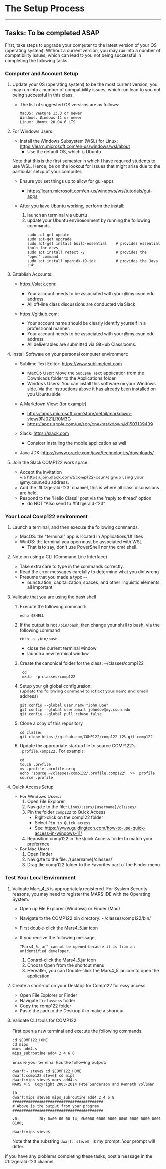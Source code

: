 # The Setup Process
---
## Tasks: To be completed ASAP
  First, take steps to upgrade your computer to the latest version of your OS (operating system).  Without a current version, you may run into a number of compatibility issues, which can lead to you not being successful in completing the following tasks. 


### Computer and Account Setup  
  1. Update your OS (operating system) to be the most current version, you may run into a number of compatibility issues, which can lead to you not being successful in this class.
     - The list of suggested OS versions are as follows:
       ```
       MacOS: Venture 13.3 or newer
       Windows: Windows 11 or newer
       Linux: Ubuntu 20.04.6 LTS
       ```

  1. For Windows Users:
     - Install the Windows Subsystem (WSL) for Linux: https://learn.microsoft.com/en-us/windows/wsl/about <br>
        - Use the default OS, which is Ubuntu


     Note that this is the first semester in which I have required students to use WSL.  Hence, be on the lookout for issues that might arise due to the particular setup of your computer.

     - Ensure you set things up to allow for gui-apps
       - https://learn.microsoft.com/en-us/windows/wsl/tutorials/gui-apps
      

     - After you have Ubuntu working, perform the install:
       1. launch an terminal via ubuntu
       1. update your Ubuntu environonment by running the following commands
          ```
          sudo apt-get update
          sudo apt-get upgrade
          sudo apt-get install build-essential    # provides essential tools for devs
          sudo apt install retext -y              # provides the "open" command
          sudo apt install openjdk-19-jdk         # provides the Java JDk
          ```


  1. Establish Accounts:
     - https://slack.com: 
       - Your account needs to be associated with your @my.csun.edu address.
       - All off-line class discussions are conducted via Slack

     - https://github.com: 
       - Your account name should be clearly identify yourself in a professional manner.
       - Your account needs to be associated with your @my.csun.edu address.
       - All deliverables are submitted via GitHub Classrooms.

  1. Install Software on your personal computer environment:
     - Sublime Text Editor: https://www.sublimetext.com
       - MacOS User: Move the `Sublime Text` application from the Downloads folder to the Applications folder.
       - Windows Users: You can install this software on your Windows side.  Via the instructions above it has already been installed on you Ubuntu side

     - A Markdown View: (for example)
       - https://apps.microsoft.com/store/detail/markdown-view/9PJ021LR0M3G
       - https://apps.apple.com/us/app/one-markdown/id1507139439

     - Slack: https://slack.com  <br />   
       * Consider installing the mobile application as well

     - Java JDK: https://www.oracle.com/java/technologies/downloads/



  1. Join the Slack COMP122 work space:
     - Accept the invitation <br/> via https://join.slack.com/t/comp122-csun/signup using your @my.csun.edu address.
     - Add the '#fitzgerald-f23' channel, this is where all class discussions are held.
     - Respond to the 'Hello Class!' post via the 'reply to thread' option 
       - do NOT "Also send to #fitzgerald-f23"


### Your Local Comp122 environment
  1. Launch a terminal, and then execute the following commands.
     - MacOS: the "terminal" app is located in Applications/Utilities
     - WinOS: the terminal you open must be associated with WSL
       * That is to say, don't use PowerShell nor the cmd shell.

  1. Note on using a CLI (Command Line Interface)
     - Take extra care to type in the commands correctly.  
     - Read the error messages carefully to determine what you did wrong
     - Presume that you made a typo -- 
       - punctuation, capitalization, spaces, and other linguistic elements all important


  1. Validate that you are using the bash shell

     1. Execute the following command:
        ```
        echo $SHELL
        ```
     1. If the output is not `/bin/bash`, then change your shell to bash, via the following command
        ```
        chsh -s /bin/bash
        ```
        - close the current terminal window
        - launch a new terminal window

     1. Create the canonical folder for the class: \~/classes/comp122 
        ```
         cd
         mkdir -p classes/comp122
         ```
     1. Setup your git global configuration: <br />
        (update the following command to reflect your name and email address)
        ```
        git config --global user.name "John Doe"
        git config --global user.email johndoe@my.csun.edu
        git config --global pull.rebase false 
        ```

     1. Clone a copy of this repository:
        ```
        cd classes
        git clone https://github.com/COMP122/comp122-f23.git comp122
        ```
     1. Update the appropriate startup file to source COMP122's `.profile.comp122.`   For example:
        ```
        cd
        touch .profile
        mv .profile .profile.orig
        echo 'source ~/classes/comp122/.profile.comp122'  >> .profile
        source .profile
        ```

  1. Quick Access Setup
     *  For Windows Users:
        1. Open File Explorer
        1. Navigate to the file:  `Linux/users/{username}/classes/`
        1. Pin the folder `comp122` to Quick Access
           - Right-click on the comp122 folder
           - Select `Pin to Quick access`
           - See: https://www.guidingtech.com/how-to-use-quick-access-in-windows-11/
        1. Reposition comp122 in the Quick Access folder to match your preference
      * For Mac Users:
        1. Open Finder
        1. Navigate to the file:  /{username}/classes/`
        1. Drag the comp122 folder to the Favorites part of the Finder menu

### Test Your Local Environment

   1. Validate Mars_4_5 is appropriately registered. For System Security reasons, you may need to register the MARS IDE with the Operating System.
      - Open up File Explorer (Windows) or Finder (Mac)
      - Navigate to the COMP122 bin directory: ~/classes/comp122/bin/
      - First double-click the Mars4_5.jar icon
      - If you receive the following message,
        ```
        "Mars4_5.jar” cannot be opened because it is from an unidentified developer.
        ```

        1. Control-click the Mars4_5.jar icon
        1. Choose Open from the shortcut menu
        1. Hereafter, you can Double-click the Mars4_5.jar icon to open the application.

  1. Create a short-cut on your Desktop for Comp122 for easy access
     - Open File Explorer or Finder
     - Navigate to `classess` folder
     - Copy the comp122 folder
     - Paste the path to the Desktop # to make a shortcut
       <!-- But sigh this does not work on Windows /WSL  -->

  1. Validate CLI tools for COMP122.<br/>  
     First open a new terminal and execute the following commands:
     ```
     cd $COMP122_HOME
     cd mips
     mars add4.s
     mips_subroutine add4 2 4 6 8
     ```
     
     Ensure your terminal has the following output:
     ```
     dwarf:~ steve$ cd $COMP122_HOME
     dwarf:comp122 steve$ cd mips
     dwarf:mips steve$ mars add4.s
     MARS 4.5  Copyright 2003-2014 Pete Sanderson and Kenneth Vollmar
     
     10
     dwarf:mips steve$ mips_subroutine add4 2 4 6 8
     #########################################
     # Above is the output from your program
     #########################################

     v0:         20; 0x00 00 00 14; 0b0000 0000 0000 0000 0000 0000 0001 0100;
     
     dwarf:mips steve$ 
     ```
     Note that the substring `dwarf: steve$ ` is my prompt. Your prompt will differ.

If you have any problems completing these tasks, post a message in the #fitzgerald-f23 channel.



